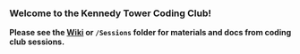 ### Welcome to the Kennedy Tower Coding Club!

**Please see the [Wiki](https://github.com/AmeliaES/coding_club/wiki) or `/Sessions` folder for materials and docs from coding club sessions.**
